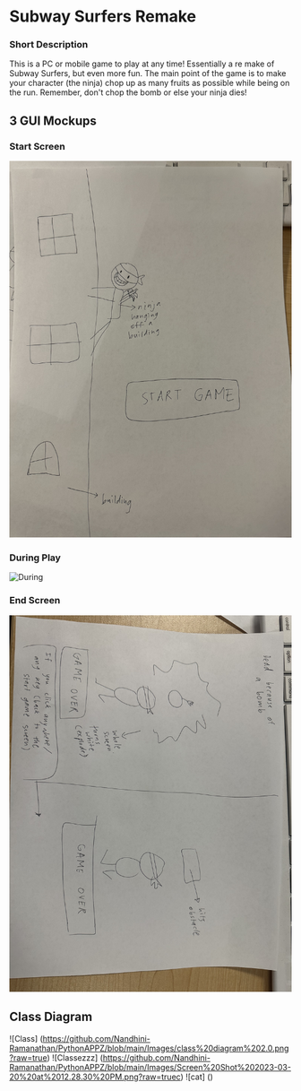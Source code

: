 # Subway Surfers Remake

### Short Description

This is a PC or mobile game to play at any time! Essentially a re make of Subway Surfers, but even more fun. The main point of the game is to make your character (the ninja) chop up as many fruits as possible while being on the run. Remember, don't chop the bomb or else your ninja dies!

## 3 GUI Mockups

### Start Screen

![Start](https://github.com/Nandhini-Ramanathan/PythonAPPZ/blob/main/Images/ninja%20start.jpg?raw=true) 

### During Play

![During](https://github.com/Nandhini-Ramanathan/PythonAPPZ/blob/02f3bdaa20c7d2b4528d4ad0ebdedcf9bbb0727c/Images/Image.jpeg) 

### End Screen

![End](https://github.com/Nandhini-Ramanathan/PythonAPPZ/blob/main/Images/ninja.jpg?raw=true) 

## Class Diagram

![Class] (https://github.com/Nandhini-Ramanathan/PythonAPPZ/blob/main/Images/class%20diagram%202.0.png?raw=true) 
![Classezzz] (https://github.com/Nandhini-Ramanathan/PythonAPPZ/blob/main/Images/Screen%20Shot%202023-03-20%20at%2012.28.30%20PM.png?raw=truec)
![cat] ()
